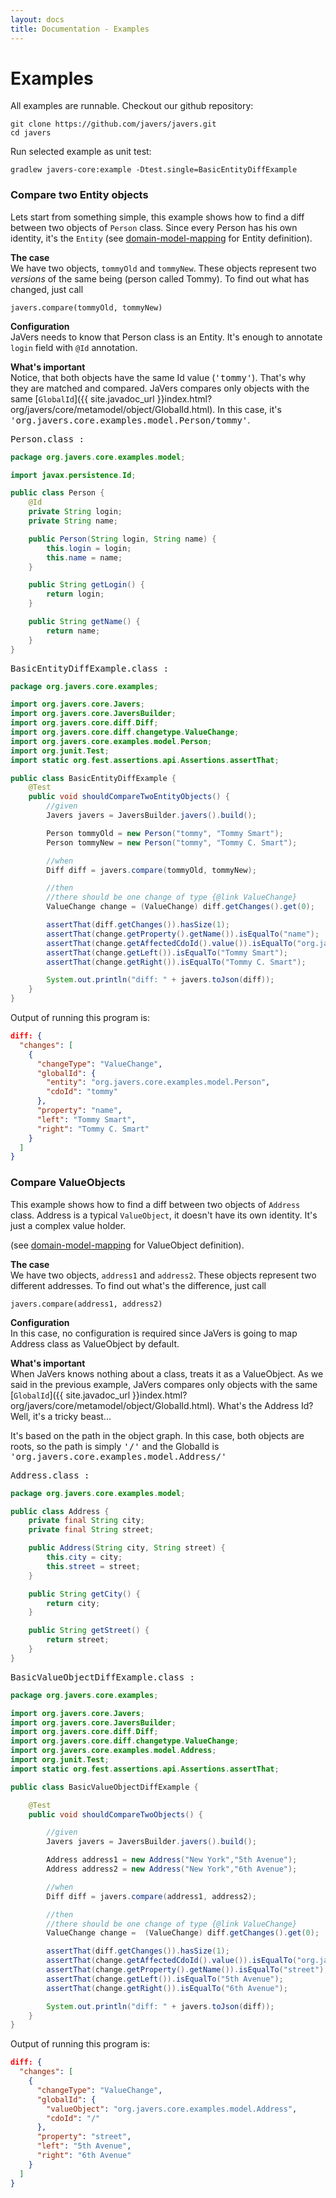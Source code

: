 ```yaml
---
layout: docs
title: Documentation - Examples
---
```


# Examples #

All examples are runnable.
Checkout our github repository:

```
git clone https://github.com/javers/javers.git
cd javers
```

Run selected example as unit test:

```
gradlew javers-core:example -Dtest.single=BasicEntityDiffExample
```

<a name="compare-entities"></a>
### Compare two Entity objects ###

Lets start from something simple, this example shows how to find a diff between two objects of `Person` class.
Since every Person has his own identity, it's the `Entity`
(see [domain-model-mapping](/documentation/configuration/#domain-model-mapping) for Entity definition).

**The case**<br/>
We have two objects, `tommyOld` and `tommyNew`. These objects represent two *versions* of the same being (person called Tommy).
To find out what has changed, just call

    javers.compare(tommyOld, tommyNew)

**Configuration** <br/>
JaVers needs to know that Person class is an Entity.
It's enough to annotate `login` field with `@Id` annotation.

**What's important**<br/>
Notice, that both objects have the same Id value (<tt>'tommy'</tt>).
That's why they are matched and compared.
JaVers compares only objects with the same [`GlobalId`]({{ site.javadoc_url }}index.html?org/javers/core/metamodel/object/GlobalId.html).
In this case, it's <tt>'org.javers.core.examples.model.Person/tommy'</tt>.

<tt>Person.class :</tt>

```java
package org.javers.core.examples.model;

import javax.persistence.Id;

public class Person {
    @Id
    private String login;
    private String name;

    public Person(String login, String name) {
        this.login = login;
        this.name = name;
    }

    public String getLogin() {
        return login;
    }

    public String getName() {
        return name;
    }
}
```

<tt>BasicEntityDiffExample.class :</tt>

```java
package org.javers.core.examples;

import org.javers.core.Javers;
import org.javers.core.JaversBuilder;
import org.javers.core.diff.Diff;
import org.javers.core.diff.changetype.ValueChange;
import org.javers.core.examples.model.Person;
import org.junit.Test;
import static org.fest.assertions.api.Assertions.assertThat;

public class BasicEntityDiffExample {
    @Test
    public void shouldCompareTwoEntityObjects() {
        //given
        Javers javers = JaversBuilder.javers().build();

        Person tommyOld = new Person("tommy", "Tommy Smart");
        Person tommyNew = new Person("tommy", "Tommy C. Smart");

        //when
        Diff diff = javers.compare(tommyOld, tommyNew);

        //then
        //there should be one change of type {@link ValueChange}
        ValueChange change = (ValueChange) diff.getChanges().get(0);

        assertThat(diff.getChanges()).hasSize(1);
        assertThat(change.getProperty().getName()).isEqualTo("name");
        assertThat(change.getAffectedCdoId().value()).isEqualTo("org.javers.core.examples.model.Person/tommy");
        assertThat(change.getLeft()).isEqualTo("Tommy Smart");
        assertThat(change.getRight()).isEqualTo("Tommy C. Smart");

        System.out.println("diff: " + javers.toJson(diff));
    }
}

```    

Output of running this program is:

```json
diff: {
  "changes": [
    {
      "changeType": "ValueChange",
      "globalId": {
        "entity": "org.javers.core.examples.model.Person",
        "cdoId": "tommy"
      },
      "property": "name",
      "left": "Tommy Smart",
      "right": "Tommy C. Smart"
    }
  ]
}
```

<a name="compare-valueobjects"></a>
### Compare ValueObjects ###

This example shows how to find a diff between two objects of `Address` class.
Address is a typical `ValueObject`, it doesn't have its own identity. It's just a complex value holder.

(see [domain-model-mapping](/documentation/configuration/#domain-model-mapping) for ValueObject definition).

**The case**<br/>
We have two objects, `address1` and `address2`. These objects represent two different addresses.
To find out what's the difference, just call

    javers.compare(address1, address2)

**Configuration** <br/>
In this case, no configuration is required since JaVers is going to map
Address class as ValueObject by default.


**What's important**<br/>
When JaVers knows nothing about a class, treats it as a ValueObject.
As we said in the previous example, JaVers compares only objects with the same [`GlobalId`]({{ site.javadoc_url }}index.html?org/javers/core/metamodel/object/GlobalId.html).
What's the Address Id? Well, it's a tricky beast...

It's based on the path in the object graph. In this case, both objects are roots, so the path is simply <tt>'/'</tt>
and the GlobalId is <tt>'org.javers.core.examples.model.Address/'</tt>


<tt>Address.class :</tt>

```java
package org.javers.core.examples.model;

public class Address {
    private final String city;
    private final String street;

    public Address(String city, String street) {
        this.city = city;
        this.street = street;
    }

    public String getCity() {
        return city;
    }

    public String getStreet() {
        return street;
    }
}
```

<tt>BasicValueObjectDiffExample.class :</tt>

```java
package org.javers.core.examples;

import org.javers.core.Javers;
import org.javers.core.JaversBuilder;
import org.javers.core.diff.Diff;
import org.javers.core.diff.changetype.ValueChange;
import org.javers.core.examples.model.Address;
import org.junit.Test;
import static org.fest.assertions.api.Assertions.assertThat;

public class BasicValueObjectDiffExample {

    @Test
    public void shouldCompareTwoObjects() {

        //given
        Javers javers = JaversBuilder.javers().build();

        Address address1 = new Address("New York","5th Avenue");
        Address address2 = new Address("New York","6th Avenue");

        //when
        Diff diff = javers.compare(address1, address2);

        //then
        //there should be one change of type {@link ValueChange}
        ValueChange change =  (ValueChange) diff.getChanges().get(0);

        assertThat(diff.getChanges()).hasSize(1);
        assertThat(change.getAffectedCdoId().value()).isEqualTo("org.javers.core.examples.model.Address/");
        assertThat(change.getProperty().getName()).isEqualTo("street");
        assertThat(change.getLeft()).isEqualTo("5th Avenue");
        assertThat(change.getRight()).isEqualTo("6th Avenue");

        System.out.println("diff: " + javers.toJson(diff));
    }
}
```    

Output of running this program is:

```json
diff: {
  "changes": [
    {
      "changeType": "ValueChange",
      "globalId": {
        "valueObject": "org.javers.core.examples.model.Address",
        "cdoId": "/"
      },
      "property": "street",
      "left": "5th Avenue",
      "right": "6th Avenue"
    }
  ]
}
```